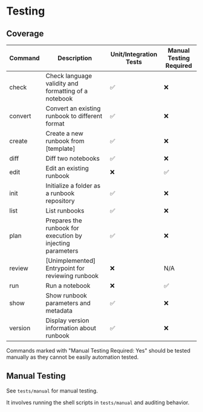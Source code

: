 # Testing

## Coverage

| Command | Description                                                | Unit/Integration Tests | Manual Testing Required |
| ------- | ---------------------------------------------------------- | ---------------------- | ----------------------- |
| check   | Check language validity and formatting of a notebook       | ✅                     | ❌                      |
| convert | Convert an existing runbook to different format            | ✅                     | ❌                      |
| create  | Create a new runbook from [template]                       | ✅                     | ❌                      |
| diff    | Diff two notebooks                                         | ✅                     | ❌                      |
| edit    | Edit an existing runbook                                   | ❌                     | ✅️                      |
| init    | Initialize a folder as a runbook repository                | ✅                     | ❌                      |
| list    | List runbooks                                              | ✅                     | ❌                      |
| plan    | Prepares the runbook for execution by injecting parameters | ✅                     | ❌️                      |
| review  | [Unimplemented] Entrypoint for reviewing runbook           | ❌                     | N/A                     |
| run     | Run a notebook                                             | ❌                     | ✅️                      |
| show    | Show runbook parameters and metadata                       | ✅                     | ❌                      |
| version | Display version information about runbook                  | ✅                     | ❌                      |

Commands marked with "Manual Testing Required: Yes" should be tested manually as
they cannot be easily automation tested.

## Manual Testing

See `tests/manual` for manual testing.

It involves running the shell scripts in `tests/manual` and auditing behavior.
